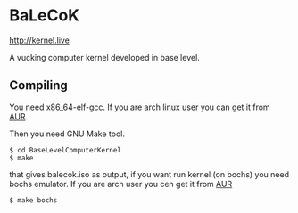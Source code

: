 # BaLeCoK

http://kernel.live

A vucking computer kernel developed in base level.

## Compiling

You need x86_64-elf-gcc. If you are arch linux user you can get it from [AUR](https://aur.archlinux.org/packages/x86_64-elf-gcc/).

Then you need GNU Make tool.

```
$ cd BaseLevelComputerKernel
$ make
```

that gives balecok.iso as output, if you want run kernel (on bochs) you need bochs emulator. If you are arch user you cen get it from [AUR](https://aur.archlinux.org/packages/bochs-gdb/)

```
$ make bochs
```
